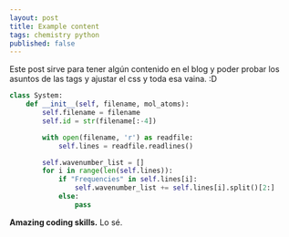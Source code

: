 ```yaml
---
layout: post
title: Example content
tags: chemistry python
published: false
---
```



<div class="message">
  Este post sirve para tener algún contenido en el blog y poder probar los asuntos de las tags y ajustar el css y toda esa vaina. :D
</div>

```python
class System:
    def __init__(self, filename, mol_atoms):
        self.filename = filename
        self.id = str(filename[:-4])

        with open(filename, 'r') as readfile:
            self.lines = readfile.readlines()

        self.wavenumber_list = []
        for i in range(len(self.lines)):
            if "Frequencies" in self.lines[i]:
                self.wavenumber_list += self.lines[i].split()[2:]
            else:
                pass
```

**Amazing coding skills.**
Lo sé.
